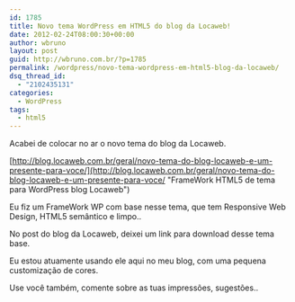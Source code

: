 ```yaml
---
id: 1785
title: Novo tema WordPress em HTML5 do blog da Locaweb!
date: 2012-02-24T08:00:30+00:00
author: wbruno
layout: post
guid: http://wbruno.com.br/?p=1785
permalink: /wordpress/novo-tema-wordpress-em-html5-blog-da-locaweb/
dsq_thread_id:
  - "2102435131"
categories:
  - WordPress
tags:
  - html5
---
```

Acabei de colocar no ar o novo tema do blog da Locaweb.

[http://blog.locaweb.com.br/geral/novo-tema-do-blog-locaweb-e-um-presente-para-voce/](http://blog.locaweb.com.br/geral/novo-tema-do-blog-locaweb-e-um-presente-para-voce/ "FrameWork HTML5 de tema para WordPress blog Locaweb")

<!--more-->



Eu fiz um FrameWork WP com base nesse tema, que tem Responsive Web Design, HTML5 semântico e limpo..

No post do blog da Locaweb, deixei um link para download desse tema base.

Eu estou atuamente usando ele aqui no meu blog, com uma pequena customização de cores.

Use você também, comente sobre as tuas impressões, sugestões..
